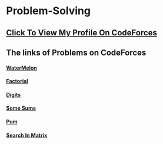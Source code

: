 # Problem-Solving
## <a href="https://codeforces.com/profile/Hosaam_Elzoghpy">Click To View My Profile On CodeForces</a>
## The links of Problems on CodeForces
#### <a href="https://codeforces.com/problemset/problem/4/A">WaterMelon</a>
#### <a href="https://codeforces.com/group/ndZ5Fwlwj8/contest/312340/problem/B?fbclid=IwAR1i3LD3TLBsWLeAMCMMX4WnC8Pfm95ust5c_EDGqzRaUmP4DvVB35jwnNc">Factorial</a>
#### <a href="https://codeforces.com/group/MWSDmqGsZm/contest/219432/problem/Q?fbclid=IwAR1p-5ty3fsUwF0I5csdBhRP5gr6WSswEc6YNg59FGc8lZyb6eepXg5UNwc">Digits</a>
#### <a href="https://codeforces.com/group/MWSDmqGsZm/contest/219432/problem/U">Some Sums</a>
#### <a href="https://codeforces.com/group/MWSDmqGsZm/contest/219432/problem/V?fbclid=IwAR358kM296mAyVlRMjFMB0LD5m13ZHUa_U3EJb4QnNBbNIeYDvleu8DXdC8">Pum</a>
#### <a href="https://codeforces.com/group/MWSDmqGsZm/contest/219774/problem/S?fbclid=IwAR3JjUf1JLsit1-xplYZTH8vuWQR_YtErwvcvFsgXlm9xyNmenBi-oxx7Mo">Search In Matrix</a>
